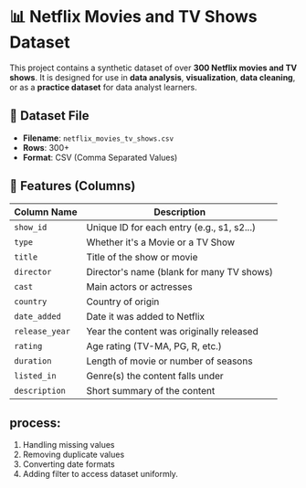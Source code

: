 # 📊 Netflix Movies and TV Shows Dataset

This project contains a synthetic dataset of over **300 Netflix movies and TV shows**. It is designed for use in **data analysis**, **visualization**, **data cleaning**,
or as a **practice dataset** for data analyst learners.

## 📁 Dataset File

- **Filename**: `netflix_movies_tv_shows.csv`
- **Rows**: 300+
- **Format**: CSV (Comma Separated Values)

## 📌 Features (Columns)

| Column Name   | Description |
|---------------|-------------|
| `show_id`     | Unique ID for each entry (e.g., s1, s2...) |
| `type`        | Whether it's a Movie or a TV Show |
| `title`       | Title of the show or movie |
| `director`    | Director's name (blank for many TV shows) |
| `cast`        | Main actors or actresses |
| `country`     | Country of origin |
| `date_added`  | Date it was added to Netflix |
| `release_year`| Year the content was originally released |
| `rating`      | Age rating (TV-MA, PG, R, etc.) |
| `duration`    | Length of movie or number of seasons |
| `listed_in`   | Genre(s) the content falls under |
| `description` | Short summary of the content |

## process:
1. Handling missing values
2. Removing duplicate values
3. Converting date formats
4. Adding filter to access dataset uniformly.
